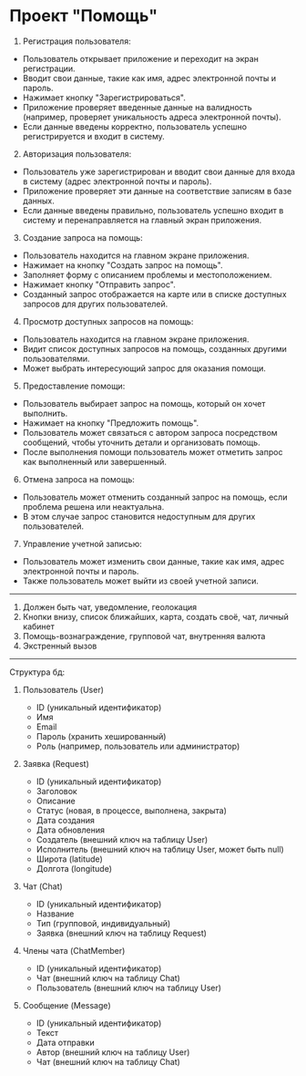 # Проект "Помощь"

1) Регистрация пользователя:

* Пользователь открывает приложение и переходит на экран регистрации.
* Вводит свои данные, такие как имя, адрес электронной почты и пароль.
* Нажимает кнопку "Зарегистрироваться".
* Приложение проверяет введенные данные на валидность (например, проверяет уникальность адреса электронной почты).
* Если данные введены корректно, пользователь успешно регистрируется и входит в систему.

2) Авторизация пользователя:

* Пользователь уже зарегистрирован и вводит свои данные для входа в систему (адрес электронной почты и пароль).
* Приложение проверяет эти данные на соответствие записям в базе данных.
* Если данные введены правильно, пользователь успешно входит в систему и перенаправляется на главный экран приложения.

3) Создание запроса на помощь:

* Пользователь находится на главном экране приложения.
* Нажимает на кнопку "Создать запрос на помощь".
* Заполняет форму с описанием проблемы и местоположением.
* Нажимает кнопку "Отправить запрос".
* Созданный запрос отображается на карте или в списке доступных запросов для других пользователей.

4) Просмотр доступных запросов на помощь:

* Пользователь находится на главном экране приложения.
* Видит список доступных запросов на помощь, созданных другими пользователями.
* Может выбрать интересующий запрос для оказания помощи.

5) Предоставление помощи:

* Пользователь выбирает запрос на помощь, который он хочет выполнить.
* Нажимает на кнопку "Предложить помощь".
* Пользователь может связаться с автором запроса посредством сообщений, чтобы уточнить детали и организовать помощь.
* После выполнения помощи пользователь может отметить запрос как выполненный или завершенный.

6) Отмена запроса на помощь:

* Пользователь может отменить созданный запрос на помощь, если проблема решена или неактуальна.
* В этом случае запрос становится недоступным для других пользователей.

7) Управление учетной записью:

* Пользователь может изменить свои данные, такие как имя, адрес электронной почты и пароль.
* Также пользователь может выйти из своей учетной записи.

------

1) Должен быть чат, уведомление, геолокация
2) Кнопки внизу, список ближайших, карта, создать своё, чат, личный кабинет
3) Помощь-вознаграждение, групповой чат, внутренняя валюта 
4) Экстренный вызов

---------

Структура бд:
1) Пользователь (User)
   * ID (уникальный идентификатор)
   * Имя
   * Email
   * Пароль (хранить хешированный)
   * Роль (например, пользователь или администратор)

2) Заявка (Request)
   * ID (уникальный идентификатор)
   * Заголовок
   * Описание
   * Статус (новая, в процессе, выполнена, закрыта)
   * Дата создания
   * Дата обновления
   * Создатель (внешний ключ на таблицу User)
   * Исполнитель (внешний ключ на таблицу User, может быть null)
   * Широта (latitude)
   * Долгота (longitude)

3) Чат (Chat)
   * ID (уникальный идентификатор)
   * Название
   * Тип (групповой, индивидуальный)
   * Заявка (внешний ключ на таблицу Request)

4) Члены чата (ChatMember)
   * ID (уникальный идентификатор)
   * Чат (внешний ключ на таблицу Chat)
   * Пользователь (внешний ключ на таблицу User)

5) Сообщение (Message)
   * ID (уникальный идентификатор)
   * Текст
   * Дата отправки
   * Автор (внешний ключ на таблицу User)
   * Чат (внешний ключ на таблицу Chat)